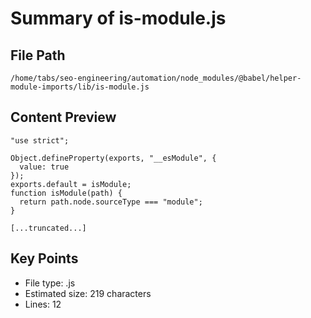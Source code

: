 # Summary of is-module.js
  
## File Path
`/home/tabs/seo-engineering/automation/node_modules/@babel/helper-module-imports/lib/is-module.js`

## Content Preview
```
"use strict";

Object.defineProperty(exports, "__esModule", {
  value: true
});
exports.default = isModule;
function isModule(path) {
  return path.node.sourceType === "module";
}

[...truncated...]
```

## Key Points
- File type: .js
- Estimated size: 219 characters
- Lines: 12
